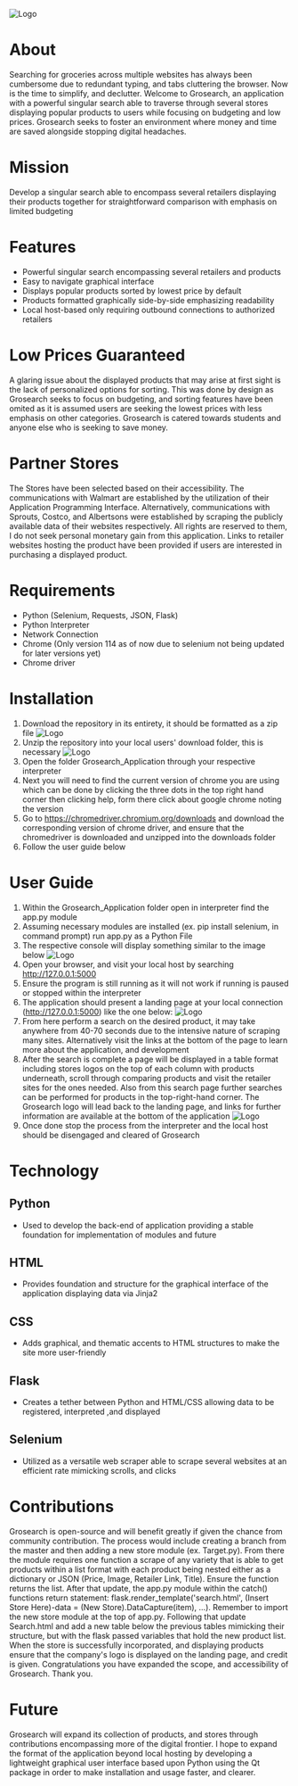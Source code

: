 ![Logo](Grosearch_Application/static/Grosearch.png)
# About
Searching for groceries across multiple websites has always been cumbersome due to redundant typing, and tabs cluttering the browser. Now is the time to simplify, and declutter. Welcome to Grosearch, an application with a powerful singular search able to traverse through several stores displaying popular products to users while focusing on budgeting and low prices. Grosearch seeks to foster an environment where money and time are saved alongside stopping digital headaches. 

# Mission
Develop a singular search able to encompass several retailers displaying their products together for straightforward comparison with emphasis on limited budgeting

# Features
* Powerful singular search encompassing several retailers and products
* Easy to navigate graphical interface 
* Displays popular products sorted by lowest price by default
* Products formatted graphically side-by-side emphasizing readability 
* Local host-based only requiring outbound connections to authorized retailers

# Low Prices Guaranteed
A glaring issue about the displayed products that may arise at first sight is the lack of personalized options for sorting. This was done by design as Grosearch seeks to focus on budgeting, and sorting features have been omited as it is assumed users are seeking the lowest prices with less emphasis on other categories. Grosearch is catered towards students and anyone else who is seeking to save money. 

# Partner Stores
The Stores have been selected based on their accessibility. The communications with Walmart are established by the utilization of their Application Programming Interface. Alternatively, communications with Sprouts, Costco, and Albertsons were established by scraping the publicly available data of their websites respectively. All rights are reserved to them, I do not seek personal monetary gain from this application. Links to retailer websites hosting the product have been provided if users are interested in purchasing a displayed product.

# Requirements
* Python (Selenium, Requests, JSON, Flask) 
* Python Interpreter
* Network Connection
* Chrome (Only version 114 as of now due to selenium not being updated for later versions yet)
* Chrome driver 

# Installation
1. Download the repository in its entirety, it should be formatted as a zip file
![Logo](Grosearch_Application/README_Images/Zip.png)
2. Unzip the repository into your local users' download folder, this is necessary
![Logo](Grosearch_Application/README_Images/Extract.png)
3. Open the folder Grosearch_Application through your respective interpreter
4. Next you will need to find the current version of  chrome you are using which can be done by clicking the three dots in the top right hand corner then clicking help, form there click about google chrome noting the version
5. Go to https://chromedriver.chromium.org/downloads and download the corresponding version of chrome driver, and ensure that the chromedriver is downloaded and unzipped into the downloads folder
6. Follow the user guide below

# User Guide
1. Within the Grosearch_Application folder open in interpreter find the app.py module
2. Assuming necessary modules are installed (ex. pip install selenium, in command prompt) run app.py as a Python File
3. The respective console will display something similar to the image below
![Logo](Grosearch_Application/README_Images/Console.png)
4. Open your browser, and visit your local host by searching http://127.0.0.1:5000
5. Ensure the program is still running as it will not work if running is paused or stopped within the interpreter
6. The application should present a landing page at your local connection (http://127.0.0.1:5000) like the one below:
![Logo](Grosearch_Application/README_Images/Landing.png)
7. From here perform a search on the desired product, it may take anywhere from 40-70 seconds due to  the intensive nature of scraping many sites. Alternatively visit the links at the bottom of the page to learn more about the application, and development
8. After the search is complete a page will be displayed in a table format including stores logos on the top of each column with products underneath, scroll through comparing products and visit the retailer sites for the ones needed. Also from this search page further searches can be performed for products in the top-right-hand corner. The Grosearch logo will lead back to the landing page, and links for further information are available at the bottom of the application 
![Logo](Grosearch_Application/README_Images/Search.png)
9. Once done stop the process from the interpreter and the local host should be disengaged and cleared of Grosearch

# Technology 
## Python
* Used to develop the back-end of application providing a stable foundation for implementation of modules and future 
## HTML
* Provides foundation and structure for the graphical interface of the application displaying data via Jinja2 
## CSS
* Adds graphical, and thematic accents to HTML structures to make the site more user-friendly
## Flask
* Creates a tether between Python and HTML/CSS allowing data to be registered, interpreted ,and displayed
## Selenium
* Utilized as a versatile web scraper able to scrape several websites at an efficient rate mimicking scrolls, and clicks

# Contributions 
Grosearch is open-source and will benefit greatly if given the chance from community contribution. The process would include creating a branch from the master and then adding a new store module (ex. Target.py). From there the module requires one function a scrape of any variety that is able to get products within a list format with each product being nested either as a dictionary or JSON (Price, Image, Retailer Link, Title). Ensure the function returns the list. After that update, the app.py module within the catch() functions return statement: flask.render_template('search.html', (Insert Store Here)-data = (New Store).DataCapture(item), ...). Remember to import the new store module at the top of app.py. Following that update Search.html and add a new table below the previous tables mimicking their structure, but with the flask passed variables that hold the new product list. When the store is successfully incorporated, and displaying products ensure that the company's logo is displayed on the landing page, and credit is given. Congratulations you have expanded the scope, and accessibility of Grosearch. Thank you.

# Future
Grosearch will expand its collection of products, and stores through contributions encompassing more of the digital frontier. I hope to expand the format of the application beyond local hosting by developing a lightweight graphical user interface based upon Python using the Qt package in order to make installation and usage faster, and clearer.


